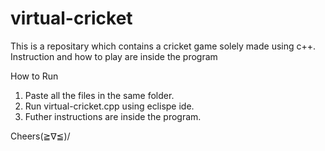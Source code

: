 # virtual-cricket
This is a repositary which contains a cricket game solely made using c++. Instruction and how to play are inside the program

How to Run

1. Paste all the files in the same folder. 
2. Run virtual-cricket.cpp using eclispe ide. 
3. Futher instructions are inside the program. 

Cheers(≧∇≦)/
